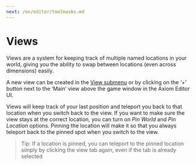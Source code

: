 ```yaml
---
next: /en/editor/toolmasks.md
---
```


# Views

Views are a system for keeping track of multiple named locations in your world, giving you the ability to swap between locations (even across dimensions) easily. 

A new view can be created in the [View submenu](mainmenubar.md#view) or by clicking on the ‘+’ button next to the ‘Main’ view above the game window in the Axiom Editor UI. 
 
Views will keep track of your last position and teleport you back to that location when you switch back to the view. If you want to make sure the view stays at the correct location, you can turn on *Pin World* and *Pin Location* options. Pinning the location will make it so that you always teleport back to the pinned spot when you switch to the view.

> Tip: If a location is pinned, you can teleport to the pinned location simply by clicking the view tab again, even if the tab is already selected
